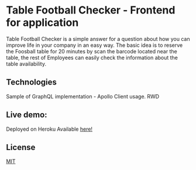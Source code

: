# Table Football Checker - Frontend for application

Table Football Checker is a simple answer for a question about how you can improve life in your company in an easy way.
The basic idea is to reserve the Foosball table for 20 minutes by scan the barcode located near the table, the rest of Employees can easily check the information about the table availability.

## Technologies
Sample of GraphQL implementation - Apollo Client usage.
RWD

## Live demo:
Deployed on Heroku
Available [here!](https://czy-isc-grac.herokuapp.com/)

## License
[MIT](https://choosealicense.com/licenses/mit/)
